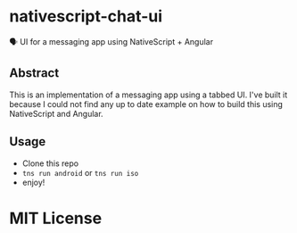 # nativescript-chat-ui

🗣 UI for a messaging app using NativeScript + Angular 

## Abstract

This is an implementation of a messaging app using a tabbed UI. I've built it because I could not find any up to date
example on how to build this using NativeScript and Angular. 

## Usage

- Clone this repo
- `tns run android` or `tns run iso`
- enjoy!

# MIT License
